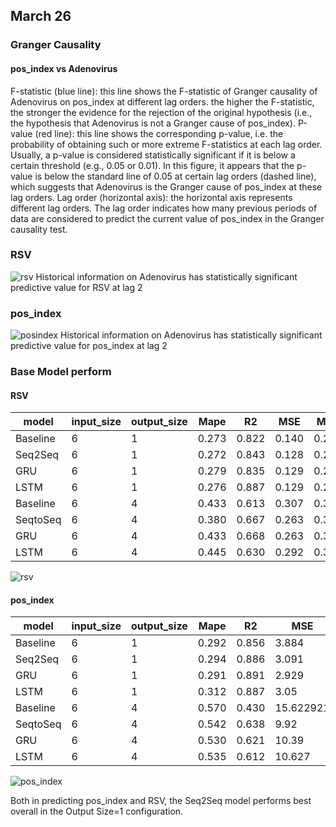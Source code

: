 ## March 26
### Granger Causality
#### pos_index vs Adenovirus
F-statistic (blue line): this line shows the F-statistic of Granger causality of Adenovirus on pos_index at different lag orders. the higher the F-statistic, the stronger the evidence for the rejection of the original hypothesis (i.e., the hypothesis that Adenovirus is not a Granger cause of pos_index).
P-value (red line): this line shows the corresponding p-value, i.e. the probability of obtaining such or more extreme F-statistics at each lag order. Usually, a p-value is considered statistically significant if it is below a certain threshold (e.g., 0.05 or 0.01). In this figure, it appears that the p-value is below the standard line of 0.05 at certain lag orders (dashed line), which suggests that Adenovirus is the Granger cause of pos_index at these lag orders.
Lag order (horizontal axis): the horizontal axis represents different lag orders. The lag order indicates how many previous periods of data are considered to predict the current value of pos_index in the Granger causality test.

### RSV
![rsv](data/result/RSV/granger_causality_RSV.png)
Historical information on Adenovirus has statistically significant predictive value for RSV at lag 2
### pos_index
![posindex](data/result/pos_index/granger_causality_pos_index.png)
Historical information on Adenovirus has statistically significant predictive value for pos_index at lag 2



### Base Model perform
#### RSV
| model      | input_size | output_size | Mape |       R2           | MSE        | MAE        |RMSE       |
| ----------- | ----------- |----------- |----------- |----------- |----------- |----------- |----------- |
| Baseline      | 6       | 1            | 0.273      |0.822       |0.140       |0.259        |0.374
| Seq2Seq   | 6        | 1             |0.272           |0.843     |0.128        |0.245       |0.357
|GRU | 6        | 1             | 0.279            |0.835            |0.129        |0.254      |0.359
|LSTM | 6        | 1             | 0.276            |0.887          |0.129        |0.254       | 0.360
| Baseline      | 6       | 4            | 0.433      |0.613       |0.307       |0.381        |0.554
| SeqtoSeq      | 6       | 4            | 0.380      |0.667       |0.263       |0.338        |0.513
|GRU | 6        | 4             | 0.433           |0.668            |0.263      |0.351        |0.513 
|LSTM | 6        | 4             | 0.445           |0.630            |0.292     |0.360        |0.541
![rsv](rsv.png)

#### pos_index
| model      | input_size | output_size | Mape        | R2         | MSE        | MAE        |RMSE|
| ----------- | ----------- |----------- |----------- |----------- |----------- |----------- |----------- |
| Baseline      | 6       | 1            | 0.292      |0.856       |3.884      |1.07         |1.970
| Seq2Seq   | 6        | 1             |0.294           |0.886     |3.091      |0.96         |1.758
|GRU | 6        | 1             | 0.291            |0.891         |2.929       |0.944        |1.711
|LSTM | 6        | 1             | 0.312            |0.887            |3.05    |0.959        |1.746
| Baseline      | 6       | 4    | 0.570      |0.430       |15.622921  |2.0734224|           |3.9525
| SeqtoSeq      | 6       | 4            | 0.542      |0.638       |9.92       |1.663        |3.15
|GRU | 6        | 4             | 0.530            |0.621            |10.39     |1.69        |3.22  
|LSTM | 6        | 4             | 0.535            |0.612            |10.627  |1.69         |3.25


![pos_index](pos_index.png)

Both in predicting pos_index and RSV, the Seq2Seq model performs best overall in the Output Size=1 configuration.



